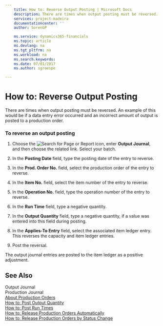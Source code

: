 ```yaml
---
    title: How to: Reverse Output Posting | Microsoft Docs
    description: There are times when output posting must be reversed. An example of this would be if a data entry error occurred and an incorrect amount of output is posted to a production order.
    services: project-madeira
    documentationcenter: ''
    author: SorenGP

    ms.service: dynamics365-financials
    ms.topic: article
    ms.devlang: na
    ms.tgt_pltfrm: na
    ms.workload: na
    ms.search.keywords:
    ms.date: 07/01/2017
    ms.author: sgroespe

---
```

# How to: Reverse Output Posting
There are times when output posting must be reversed. An example of this would be if a data entry error occurred and an incorrect amount of output is posted to a production order.  
  
### To reverse an output posting  
  
1.  Choose the ![Search for Page or Report](media/ui-search/search_small.png "Search for Page or Report icon") icon, enter **Output Journal**, and then choose the related link. Select your batch.  
  
2.  In the **Posting Date** field, type the posting date of the entry to reverse.  
  
3.  In the **Prod. Order No.** field, select the production order of the entry to reverse.  
  
4.  In the **Item No.** field, select the item number of the entry to reverse.  
  
5.  In the **Operation No.** field, type the operation number of the entry to reverse.  
  
6.  In the **Run Time** field, type a negative quantity.  
  
7.  In the **Output Quantity** field, type a negative quantity, if a value was entered into this field during posting.  
  
8.  In the **Applies-To Entry** field, select the associated item ledger entry. This reverses the capacity and item ledger entries.  
  
9. Post the reversal.  
  
 The output journal entries are posted to the item ledger as a positive adjustment.  
  
## See Also  
 Output Journal   
 Production Journal   
 [About Production Orders](../about-production-orders.md)   
 [How to: Post Output Quantity](../how-to-post-output-quantity.md)   
 [How to: Post Run Times](../how-to-post-run-times.md)   
 [How to: Release Production Orders Automatically](../how-to-release-production-orders-automatically.md)   
 [How to: Release Production Orders by Status Change](../how-to-release-production-orders-by-status-change.md)